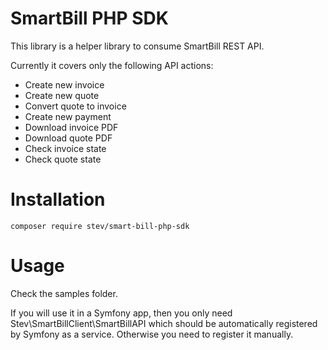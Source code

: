 # SmartBill PHP SDK

This library is a helper library to consume SmartBill REST API.

Currently it covers only the following API actions:
- Create new invoice
- Create new quote
- Convert quote to invoice
- Create new payment
- Download invoice PDF
- Download quote PDF
- Check invoice state
- Check quote state


# Installation

`composer require stev/smart-bill-php-sdk`

# Usage
Check the samples folder.

If you will use it in a Symfony app, then you only need Stev\SmartBillClient\SmartBillAPI which should be automatically registered by Symfony as a service. Otherwise you need to register it manually. 
